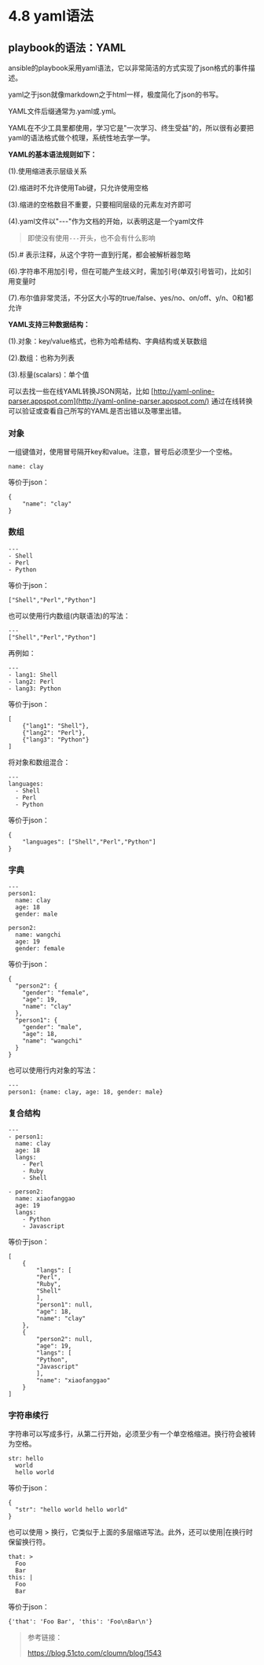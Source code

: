 # 4.8 yaml语法
## playbook的语法：YAML

ansible的playbook采用yaml语法，它以非常简洁的方式实现了json格式的事件描述。

yaml之于json就像markdown之于html一样，极度简化了json的书写。

YAML文件后缀通常为.yaml或.yml。

YAML在不少工具里都使用，学习它是"一次学习、终生受益"的，所以很有必要把yaml的语法格式做个梳理，系统性地去学一学。

**YAML的基本语法规则如下：**

(1).使用缩进表示层级关系

(2).缩进时不允许使用Tab键，只允许使用空格

(3).缩进的空格数目不重要，只要相同层级的元素左对齐即可

(4).yaml文件以"---"作为文档的开始，以表明这是一个yaml文件

> 即使没有使用`---`开头，也不会有什么影响

(5).# 表示注释，从这个字符一直到行尾，都会被解析器忽略

(6).字符串不用加引号，但在可能产生歧义时，需加引号(单双引号皆可)，比如引用变量时

(7).布尔值非常灵活，不分区大小写的true/false、yes/no、on/off、y/n、0和1都允许

**YAML支持三种数据结构：**

(1).对象：key/value格式，也称为哈希结构、字典结构或关联数组

(2).数组：也称为列表

(3).标量(scalars)：单个值

可以去找一些在线YAML转换JSON网站，比如 [http://yaml-online-parser.appspot.com](http://yaml-online-parser.appspot.com/) 通过在线转换可以验证或查看自己所写的YAML是否出错以及哪里出错。

### 对象

一组键值对，使用冒号隔开key和value。注意，冒号后必须至少一个空格。

```
name: clay
```

等价于json：

```
{
	"name": "clay"
}
```

### 数组

```
---
- Shell
- Perl
- Python
```

等价于json：

```
["Shell","Perl","Python"]
```

也可以使用行内数组(内联语法)的写法：

```
---
["Shell","Perl","Python"]
```

再例如：

```
---
- lang1: Shell
- lang2: Perl
- lang3: Python
```

等价于json：

```
[
    {"lang1": "Shell"},
    {"lang2": "Perl"},
    {"lang3": "Python"}
]
```

将对象和数组混合：

```
---
languages:
  - Shell
  - Perl
  - Python
```

等价于json：

```
{
	"languages": ["Shell","Perl","Python"]
}
```

### 字典

```
---
person1:
  name: clay
  age: 18
  gender: male

person2:
  name: wangchi
  age: 19
  gender: female
```

等价于json：

```
{
  "person2": {
    "gender": "female",
    "age": 19,
    "name": "clay"
  },
  "person1": {
    "gender": "male",
    "age": 18,
    "name": "wangchi"
  }
}
```

也可以使用行内对象的写法：

```
---
person1: {name: clay, age: 18, gender: male}
```

### 复合结构

```
---
- person1:
  name: clay
  age: 18
  langs:
    - Perl
    - Ruby
    - Shell

- person2:
  name: xiaofanggao
  age: 19
  langs:
    - Python
    - Javascript
```

等价于json：

```
[
    {
        "langs": [
        "Perl",
        "Ruby",
        "Shell"
        ],
        "person1": null,
        "age": 18,
        "name": "clay"
    },
    {
        "person2": null,
        "age": 19,
        "langs": [
        "Python",
        "Javascript"
        ],
        "name": "xiaofanggao"
    }
]
```

### 字符串续行

字符串可以写成多行，从第二行开始，必须至少有一个单空格缩进。换行符会被转为空格。

```
str: hello
  world
  hello world
```

等价于json：

```
{
  "str": "hello world hello world"
}
```

也可以使用 > 换行，它类似于上面的多层缩进写法。此外，还可以使用|在换行时保留换行符。

```
that: >
  Foo
  Bar
this: |
  Foo
  Bar
```

等价于json：

```
{'that': 'Foo Bar', 'this': 'Foo\nBar\n'}
```

> 参考链接：
>
> https://blog.51cto.com/cloumn/blog/1543
